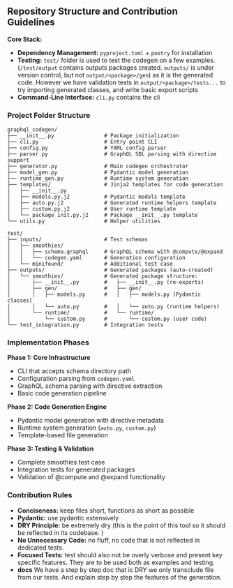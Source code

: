## Repository Structure and Contribution Guidelines

**Core Stack:**

- **Dependency Management:** `pyproject.toml` + `poetry` for installation
- **Testing:** `test/` folder is used to test the codegen on a few examples. (`/test/output` contains outputs packages created. `outputs/` is under version control, but not `output/<package>/gen`) as it is the generated code. However we have validation tests in `output/<package>/tests...` to try importing generated classes, and write basic export scripts
- **Command-Line Interface:** `cli.py` contains the cli

### Project Folder Structure

```
graphql_codegen/
├── __init__.py                # Package initialization
├── cli.py                     # Entry point CLI
├── config.py                  # YAML config parser
├── parser.py                  # GraphQL SDL parsing with directive support
├── generator.py               # Main codegen orchestrator
├── model_gen.py               # Pydantic model generation
├── runtime_gen.py             # Runtime system generation
├── templates/                 # Jinja2 templates for code generation
│   ├── __init__.py
│   ├── models.py.j2           # Pydantic models template
│   ├── auto.py.j2             # Generated runtime helpers template
│   ├── custom.py.j2           # User runtime template
│   └── package_init.py.j2     # Package __init__.py template
└── utils.py                   # Helper utilities

test/
├── inputs/                    # Test schemas
│   ├── smoothies/
│   │   ├── schema.graphql     # GraphQL schema with @compute/@expand
│   │   └── codegen.yaml       # Generation configuration
│   └── minifound/             # Additional test case
├── outputs/                   # Generated packages (auto-created)
│   └── smoothies/             # Generated package structure:
│       ├── __init__.py        #   ├── __init__.py (re-exports)
│       ├── gen/               #   ├── gen/
│       │   ├── models.py      #   │   ├── models.py (Pydantic classes)
│       │   └── auto.py        #   │   └── auto.py (runtime helpers)
│       └── runtime/           #   └── runtime/
│           └── custom.py      #       └── custom.py (user code)
└── test_integration.py        # Integration tests
```

### Implementation Phases

**Phase 1: Core Infrastructure**

- CLI that accepts schema directory path
- Configuration parsing from `codegen.yaml`
- GraphQL schema parsing with directive extraction
- Basic code generation pipeline

**Phase 2: Code Generation Engine**

- Pydantic model generation with directive metadata
- Runtime system generation (`auto.py`, `custom.py`)
- Template-based file generation

**Phase 3: Testing & Validation**

- Complete smoothies test case
- Integration tests for generated packages
- Validation of @compute and @expand functionality

### Contribution Rules

- **Conciseness:** keep files short, functions as short as possible
- **Pydantic:** use pydantic extensively
- **DRY Principle:** be extremely dry (this is the point of this tool so it should be reflected in its codebase. )
- **No Unnecessary Code:** no fluff, no code that is not reflected in dedicated tests.
- **Focused Tests:** test should also not be overly verbose and present key specific features. They are to be used both as examples and testing.
- **docs** We have a step by step doc that is DRY we only transclude file from our tests. And explain step by step the features of the generation.
